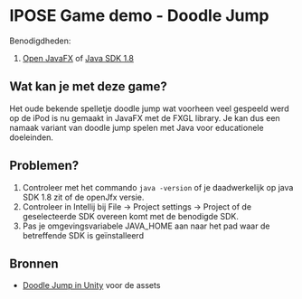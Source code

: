 # IPOSE Game demo - Doodle Jump

Benodigdheden:

1. [Open JavaFX](https://openjfx.io/) of [Java SDK 1.8](https://www.oracle.com/nl/java/technologies/javase/javase-jdk8-downloads.html)



## Wat kan je met deze game?

Het oude bekende spelletje doodle jump wat voorheen veel gespeeld werd op de iPod is nu gemaakt in JavaFX met de FXGL library. Je kan dus een namaak variant van doodle jump spelen met Java voor educationele doeleinden.



## Problemen?

1. Controleer met het commando ```java -version``` of je daadwerkelijk op java SDK 1.8 zit of de openJfx versie.
2. Controleer in Intellij bij File -> Project settings -> Project of de geselecteerde SDK overeen komt met de benodigde SDK.
3. Pas je omgevingsvariabele JAVA_HOME aan naar het pad waar de betreffende SDK is geïnstalleerd



## Bronnen

- [Doodle Jump in Unity](https://github.com/Brackeys/Doodle-Jump-Replica) voor de assets